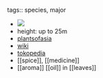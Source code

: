 tags:: species, major

- ![](https://peach-geographical-bat-397.mypinata.cloud/ipfs/QmVqpBEGnjXQHg2XCnaRS6LVpVRabRx4S8kRsnmnKx6EXF)
- height: up to 25m
- [plantsofasia](http://www.plantsofasia.com/index/syzygium_polyanthum/0-737)
- [wiki](https://en.wikipedia.org/wiki/Syzygium_polyanthum)
- [tokopedia](https://www.tokopedia.com/archive-katusba/tanaman-daun-salam-syzygium-polyanthum?extParam=ivf%3Dfalse%26src%3Dsearch)
- [[spice]], [[medicine]]
- [[aroma]] [[oil]] in [[leaves]]